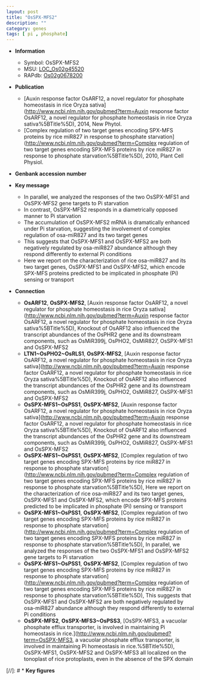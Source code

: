 ```yaml
---
layout: post
title: "OsSPX-MFS2"
description: ""
category: genes
tags: [ pi , phosphate]
---
```


* **Information**  
    + Symbol: OsSPX-MFS2  
    + MSU: [LOC_Os02g45520](http://rice.uga.edu/cgi-bin/ORF_infopage.cgi?orf=LOC_Os02g45520)  
    + RAPdb: [Os02g0678200](http://rapdb.dna.affrc.go.jp/viewer/gbrowse_details/irgsp1?name=Os02g0678200)  

* **Publication**  
    + [Auxin response factor OsARF12, a novel regulator for phosphate homeostasis in rice Oryza sativa](http://www.ncbi.nlm.nih.gov/pubmed?term=Auxin response factor OsARF12, a novel regulator for phosphate homeostasis in rice Oryza sativa%5BTitle%5D), 2014, New Phytol.
    + [Complex regulation of two target genes encoding SPX-MFS proteins by rice miR827 in response to phosphate starvation](http://www.ncbi.nlm.nih.gov/pubmed?term=Complex regulation of two target genes encoding SPX-MFS proteins by rice miR827 in response to phosphate starvation%5BTitle%5D), 2010, Plant Cell Physiol.

* **Genbank accession number**  

* **Key message**  
    + In parallel, we analyzed the responses of the two OsSPX-MFS1 and OsSPX-MFS2 gene targets to Pi starvation
    + In contrast, OsSPX-MFS2 responds in a diametrically opposed manner to Pi starvation
    + The accumulation of OsSPX-MFS2 mRNA is dramatically enhanced under Pi starvation, suggesting the involvement of complex regulation of osa-miR827 and its two target genes
    + This suggests that OsSPX-MFS1 and OsSPX-MFS2 are both negatively regulated by osa-miR827 abundance although they respond differently to external Pi conditions
    + Here we report on the characterization of rice osa-miR827 and its two target genes, OsSPX-MFS1 and OsSPX-MFS2, which encode SPX-MFS proteins predicted to be implicated in phosphate (Pi) sensing or transport

* **Connection**  
    + __OsARF12__, __OsSPX-MFS2__, [Auxin response factor OsARF12, a novel regulator for phosphate homeostasis in rice Oryza sativa](http://www.ncbi.nlm.nih.gov/pubmed?term=Auxin response factor OsARF12, a novel regulator for phosphate homeostasis in rice Oryza sativa%5BTitle%5D), Knockout of OsARF12 also influenced the transcript abundances of the OsPHR2 gene and its downstream components, such as OsMiR399j, OsPHO2, OsMiR827, OsSPX-MFS1 and OsSPX-MFS2
    + __LTN1~OsPHO2~OsRLS1__, __OsSPX-MFS2__, [Auxin response factor OsARF12, a novel regulator for phosphate homeostasis in rice Oryza sativa](http://www.ncbi.nlm.nih.gov/pubmed?term=Auxin response factor OsARF12, a novel regulator for phosphate homeostasis in rice Oryza sativa%5BTitle%5D), Knockout of OsARF12 also influenced the transcript abundances of the OsPHR2 gene and its downstream components, such as OsMiR399j, OsPHO2, OsMiR827, OsSPX-MFS1 and OsSPX-MFS2
    + __OsSPX-MFS1~OsPSS1__, __OsSPX-MFS2__, [Auxin response factor OsARF12, a novel regulator for phosphate homeostasis in rice Oryza sativa](http://www.ncbi.nlm.nih.gov/pubmed?term=Auxin response factor OsARF12, a novel regulator for phosphate homeostasis in rice Oryza sativa%5BTitle%5D), Knockout of OsARF12 also influenced the transcript abundances of the OsPHR2 gene and its downstream components, such as OsMiR399j, OsPHO2, OsMiR827, OsSPX-MFS1 and OsSPX-MFS2
    + __OsSPX-MFS1~OsPSS1__, __OsSPX-MFS2__, [Complex regulation of two target genes encoding SPX-MFS proteins by rice miR827 in response to phosphate starvation](http://www.ncbi.nlm.nih.gov/pubmed?term=Complex regulation of two target genes encoding SPX-MFS proteins by rice miR827 in response to phosphate starvation%5BTitle%5D), Here we report on the characterization of rice osa-miR827 and its two target genes, OsSPX-MFS1 and OsSPX-MFS2, which encode SPX-MFS proteins predicted to be implicated in phosphate (Pi) sensing or transport
    + __OsSPX-MFS1~OsPSS1__, __OsSPX-MFS2__, [Complex regulation of two target genes encoding SPX-MFS proteins by rice miR827 in response to phosphate starvation](http://www.ncbi.nlm.nih.gov/pubmed?term=Complex regulation of two target genes encoding SPX-MFS proteins by rice miR827 in response to phosphate starvation%5BTitle%5D), In parallel, we analyzed the responses of the two OsSPX-MFS1 and OsSPX-MFS2 gene targets to Pi starvation
    + __OsSPX-MFS1~OsPSS1__, __OsSPX-MFS2__, [Complex regulation of two target genes encoding SPX-MFS proteins by rice miR827 in response to phosphate starvation](http://www.ncbi.nlm.nih.gov/pubmed?term=Complex regulation of two target genes encoding SPX-MFS proteins by rice miR827 in response to phosphate starvation%5BTitle%5D), This suggests that OsSPX-MFS1 and OsSPX-MFS2 are both negatively regulated by osa-miR827 abundance although they respond differently to external Pi conditions
    + __OsSPX-MFS2__, __OsSPX-MFS3~OsPSS3__, [OsSPX-MFS3, a vacuolar phosphate efflux transporter, is involved in maintaining Pi homeostasis in rice.](http://www.ncbi.nlm.nih.gov/pubmed?term=OsSPX-MFS3, a vacuolar phosphate efflux transporter, is involved in maintaining Pi homeostasis in rice.%5BTitle%5D), OsSPX-MFS1, OsSPX-MFS2 and OsSPX-MFS3 all localized on the tonoplast of rice protoplasts, even in the absence of the SPX domain

[//]: # * **Key figures**  


